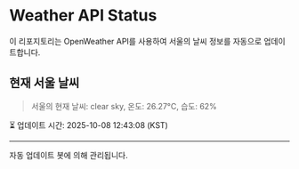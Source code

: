 
# Weather API Status

이 리포지토리는 OpenWeather API를 사용하여 서울의 날씨 정보를 자동으로 업데이트합니다.

## 현재 서울 날씨
> 서울의 현재 날씨: clear sky, 온도: 26.27°C, 습도: 62%

⏳ 업데이트 시간: 2025-10-08 12:43:08 (KST)

---
자동 업데이트 봇에 의해 관리됩니다.
